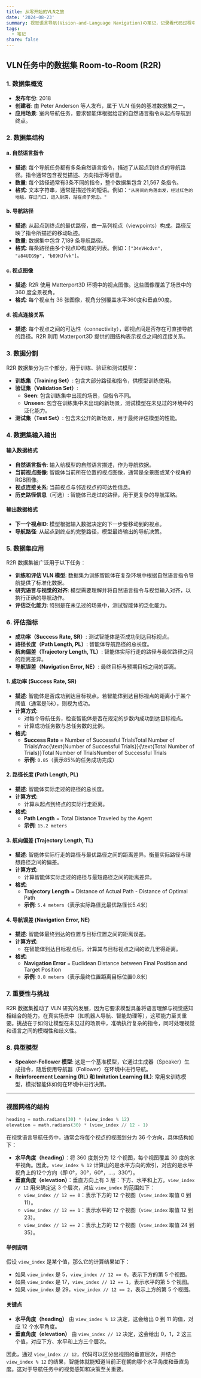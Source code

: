 ```yaml
---
title: 从零开始的VLN之旅
date: '2024-08-23'
summary: 视觉语言导航(Vision-and-Language Navigation)の笔记，记录看代码过程中的一些疑问。
tags:
  - 笔记
share: false
---
```


## VLN任务中的数据集 Room-to-Room (R2R) 

### 1. 数据集概览

- **发布年份**: 2018
- **创建者**: 由 Peter Anderson 等人发布，属于 VLN 任务的基准数据集之一。
- **应用场景**: 室内导航任务，要求智能体根据给定的自然语言指令从起点导航到终点。

### 2. 数据集结构

#### a. **自然语言指令**

- **描述**: 每个导航任务都有多条自然语言指令，描述了从起点到终点的导航路径。指令通常包含视觉描述、方向指示等信息。
- **数量**: 每个路径通常有3条不同的指令，整个数据集包含 21,567 条指令。
- **格式**: 文本字符串，通常是描述性的短语。例如：`"从房间的角落出发，经过红色的地毯，穿过门口，进入厨房，站在桌子旁边。"`

#### b. **导航路径**

- **描述**: 从起点到终点的最优路径，由一系列视点（viewpoints）构成。路径反映了指令所描述的移动轨迹。
- **数量**: 数据集中包含 7,189 条导航路径。
- **格式**: 每条路径由多个视点ID构成的列表。例如：`["34eVHcdvn", "a84UIG9p", "b89HJfvk"]`。

#### c. **视点图像**

- **描述**: R2R 使用 Matterport3D 环境中的视点图像。这些图像覆盖了场景中的 360 度全景视角。
- **格式**: 每个视点有 36 张图像，视角分别覆盖水平360度和垂直90度。

#### d. **视点连接关系**

- **描述**: 每个视点之间的可达性（connectivity），即视点间是否存在可直接导航的路径。R2R 利用 Matterport3D 提供的图结构表示视点之间的连接关系。

### 3. 数据分割

R2R 数据集分为三个部分，用于训练、验证和测试模型：

- **训练集（Training Set）**: 包含大部分路径和指令，供模型训练使用。
- **验证集（Validation Set）**:
  - **Seen**: 包含训练集中出现的场景，但指令不同。
  - **Unseen**: 包含在训练集中未出现的新场景，测试模型在未见过的环境中的泛化能力。
- **测试集（Test Set）**: 包含未公开的新场景，用于最终评估模型的性能。

### 4. 数据集输入输出

#### 输入数据格式

- **自然语言指令**: 输入给模型的自然语言描述，作为导航依据。
- **当前视点图像**: 智能体当前所在位置的视点图像，通常是全景图或某个视角的RGB图像。
- **视点连接关系**: 当前视点与邻近视点的可达性信息。
- **历史路径信息**（可选）: 智能体已走过的路径，用于更复杂的导航策略。

#### 输出数据格式

- **下一个视点ID**: 模型根据输入数据决定的下一步要移动到的视点。
- **导航路径**: 从起点到终点的完整路径，模型最终输出的导航决策。

### 5. 数据集应用

R2R 数据集被广泛用于以下任务：

- **训练和评估 VLN 模型**: 数据集为训练智能体在复杂环境中根据自然语言指令导航提供了标准化数据。
- **研究语言与视觉的对齐**: 模型需要理解并将自然语言指令与视觉输入对齐，以执行正确的导航动作。
- **评估泛化能力**: 特别是在未见过的场景中，测试智能体的泛化能力。

### 6. 评估指标

- **成功率（Success Rate, SR）**: 测试智能体是否成功到达目标视点。
- **路径长度（Path Length, PL）**: 智能体导航路径的总长度。
- **航向偏差（Trajectory Length, TL）**: 智能体实际行走的路径与最优路径之间的距离差异。
- **导航误差（Navigation Error, NE）**: 最终目标与预期目标之间的距离。

#### 1. 成功率 (Success Rate, SR)

- **描述**: 智能体是否成功到达目标视点。若智能体到达目标视点的距离小于某个阈值（通常是1米），则视为成功。
- **计算方式**:
  - 对每个导航任务，检查智能体是否在规定的步数内成功到达目标视点。
  - 计算成功任务数与总任务数的比例。
- **格式**:
  - **Success Rate** = Number of Successful TrialsTotal Number of Trials\frac{\text{Number of Successful Trials}}{\text{Total Number of Trials}}Total Number of TrialsNumber of Successful Trials
  - **示例**: `0.85`（表示85%的任务成功完成）

#### 2. 路径长度 (Path Length, PL)

- **描述**: 智能体实际走过的路径的总长度。
- **计算方式**:
  - 计算从起点到终点的实际行走距离。
- **格式**:
  - **Path Length** = Total Distance Traveled by the Agent
  - **示例**: `15.2 meters`

#### 3. 航向偏差 (Trajectory Length, TL)

- **描述**: 智能体实际行走的路径与最优路径之间的距离差异。衡量实际路径与理想路径之间的偏差。
- **计算方式**:
  - 计算智能体实际走过的路径与最短路径之间的距离差异。
- **格式**:
  - **Trajectory Length** = Distance of Actual Path - Distance of Optimal Path
  - **示例**: `5.4 meters`（表示实际路径比最优路径长5.4米）

#### 4. 导航误差 (Navigation Error, NE)

- **描述**: 智能体最终到达的位置与目标位置之间的距离误差。
- **计算方式**:
  - 在智能体到达目标视点后，计算其与目标视点之间的欧几里得距离。
- **格式**:
  - **Navigation Error** = Euclidean Distance between Final Position and Target Position
  - **示例**: `0.8 meters`（表示最终位置距离目标位置0.8米）

### 7. 重要性与挑战

R2R 数据集推动了 VLN 研究的发展，因为它要求模型具备将语言理解与视觉感知相结合的能力。在真实场景中（如机器人导航、智能助理等），这项能力至关重要。挑战在于如何让模型在未见过的场景中，准确执行复杂的指令，同时处理视觉和语言之间的模糊性和歧义性。

### 8. 典型模型

- **Speaker-Follower 模型**: 这是一个基准模型，它通过生成器（Speaker）生成指令，随后使用导航器（Follower）在环境中进行导航。
- **Reinforcement Learning (RL) 和 Imitation Learning (IL)**: 常用来训练模型，模拟智能体如何在环境中进行决策。

------

### 视图网格的结构

```python
heading = math.radians(30) * (view_index % 12)
elevation = math.radians(30) * (view_index // 12 - 1)
```

在视觉语言导航任务中，通常会将每个视点的视图划分为 36 个方向，具体结构如下：

- **水平角度（heading）**：将 360 度划分为 12 个视图，每个视图覆盖 30 度的水平视角。因此，`view_index % 12` 计算出的是水平方向的索引，对应的是水平视角上的12个方向（即 0°，30°，60°，...，330°）。
- **垂直角度（elevation）**：垂直方向上有 3 层：下方、水平和上方。`view_index // 12` 用来确定这 3 个层次，对应 `view_index` 的范围如下：
  - `view_index // 12 == 0`：表示下方的 12 个视图（`view_index` 取值 0 到 11）。
  - `view_index // 12 == 1`：表示水平的 12 个视图（`view_index` 取值 12 到 23）。
  - `view_index // 12 == 2`：表示上方的 12 个视图（`view_index` 取值 24 到 35）。

#### 举例说明

假设 `view_index` 是某个值，那么它的计算结果如下：

- 如果 `view_index` 是 5，`view_index // 12 == 0`，表示下方的第 5 个视图。
- 如果 `view_index` 是 17，`view_index // 12 == 1`，表示水平的第 5 个视图。
- 如果 `view_index` 是 29，`view_index // 12 == 2`，表示上方的第 5 个视图。

#### 关键点

- **水平角度（heading）** 由 `view_index % 12` 决定，这会给出 0 到 11 的值，对应 12 个水平角度。
- **垂直角度（elevation）** 由 `view_index // 12` 决定，这会给出 0，1，2 这三个值，对应下方、水平和上方三个层次。

因此，通过 `view_index // 12`，代码可以区分出视图的垂直层次，并结合 `view_index % 12` 的结果，智能体就能知道当前正在朝向哪个水平角度和垂直角度。这对于导航任务中的视觉感知和决策至关重要。